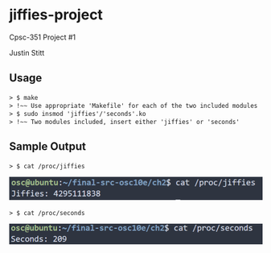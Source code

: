 # jiffies-project
Cpsc-351 Project #1 

Justin Stitt

## Usage
```
> $ make
> !~~ Use appropriate 'Makefile' for each of the two included modules
> $ sudo insmod 'jiffies'/'seconds'.ko
> !~~ Two modules included, insert either 'jiffies' or 'seconds'
```
## Sample Output

```
> $ cat /proc/jiffies
```

![](/media/jiffies_sample_out.png)

```
> $ cat /proc/seconds
```

![](/media/seconds_sample_out.png)
